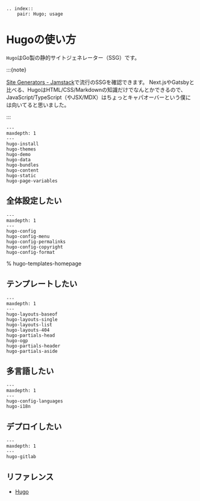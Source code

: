 ```{eval-rst}
.. index::
    pair: Hugo; usage
```

# Hugoの使い方

``Hugo``はGo製の静的サイトジェネレーター（SSG）です。

:::{note}

[Site Generators - Jamstack](https://jamstack.org/generators/)で流行のSSGを確認できます。
Next.jsやGatsbyと比べる、HugoはHTML/CSS/Markdownの知識だけでなんとかできるので、
JavaScript/TypeScript（やJSX/MDX）はちょっとキャパオーバーという僕には向いてると思いました。

:::

```{toctree}
---
maxdepth: 1
---
hugo-install
hugo-themes
hugo-demo
hugo-data
hugo-bundles
hugo-content
hugo-static
hugo-page-variables
```

## 全体設定したい

```{toctree}
---
maxdepth: 1
---
hugo-config
hugo-config-menu
hugo-config-permalinks
hugo-config-copyright
hugo-config-format
```

% hugo-templates-homepage
## テンプレートしたい

```{toctree}
---
maxdepth: 1
---
hugo-layouts-baseof
hugo-layouts-single
hugo-layouts-list
hugo-layouts-404
hugo-partials-head
hugo-ogp
hugo-partials-header
hugo-partials-aside
```

## 多言語したい

```{toctree}
---
maxdepth: 1
---
hugo-config-languages
hugo-i18n
```

## デプロイしたい

```{toctree}
---
maxdepth: 1
---
hugo-gitlab
```

## リファレンス

- [Hugo](https://gohugo.io/)
